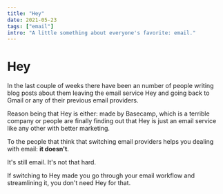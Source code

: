 ```yaml
---
title: "Hey"
date: 2021-05-23
tags: ["email"]
intro: "A little something about everyone's favorite: email."
---
```


# Hey

In the last couple of weeks there have been an number of people writing blog posts about them leaving the email service Hey and going back to Gmail or any of their previous email providers. 

Reason being that Hey is either: made by Basecamp, which is a terrible company or people are finally finding out that Hey is just an email service like any other with better marketing.

To the people that think that switching email providers helps you dealing with email: **it doesn't**.

It's still email. It's not that hard.

If switching to Hey made you go through your email workflow and streamlining it, you don't need Hey for that.
